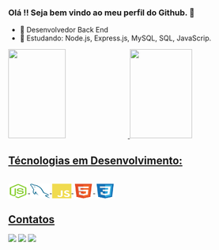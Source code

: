 ### Olá !! Seja bem vindo ao meu perfil do Github. 👋

- 🔭 Desenvolvedor Back End
- 🌱 Estudando: Node.js, Express.js, MySQL, SQL, JavaScrip.

 <a href="https://github.com/carllostavares">
  <img height="180em" width="48%" src="https://github-readme-stats.vercel.app/api?username=carllostavares&show_icons=true&theme=dark&include_all_commits=true&count_private=true"/>
  <img height="180em" width="50%" src="https://github-readme-stats.vercel.app/api/top-langs/?username=carllostavares&layout=compact&langs_count=7&theme=dark"/>
</div>

## Técnologias em Desenvolvimento: 
<div style="display: inline_block"><br>
  <img align="center" alt="madeira-nodejs" height="30" width="40" src="https://raw.githubusercontent.com/devicons/devicon/master/icons/nodejs/nodejs-plain.svg"> 
  <img align="center" alt="madeira-mysql" height="30" width="40" src="https://raw.githubusercontent.com/devicons/devicon/master/icons/mysql/mysql-original.svg">
  <img align="center" alt="madeira-js" height="30" width="40" src="https://raw.githubusercontent.com/devicons/devicon/master/icons/javascript/javascript-plain.svg">  
  <img align="center" alt="madeira-HTML" height="30" width="40" src="https://raw.githubusercontent.com/devicons/devicon/master/icons/html5/html5-original.svg">
  <img align="center" alt="madeira-CSS" height="30" width="40" src="https://raw.githubusercontent.com/devicons/devicon/master/icons/css3/css3-original.svg">
</div>

  
## Contatos
<div>
  <a href="https://www.instagram.com/kopilando/" target="_blank"><img src="https://img.shields.io/badge/Instagram-E4405F?style=for-the-badge&logo=instagram&logoColor=white" target="_blank"></a>
  <a href = "mailto:carlostavares.dev256@gmail.com"><img src="https://img.shields.io/badge/Gmail-D14836?style=for-the-badge&logo=gmail&logoColor=white" alvo ="_blank"></a>
  <a href="https://www.linkedin.com/in/carlos-tavares-jr-b49595b6/" target="_blank"><img src="https://img.shields.io/badge/LinkedIn-0077B5?style=for-the-badge&logo=linkedin&logoColor=white" target="_blank"></a> 
</div>
